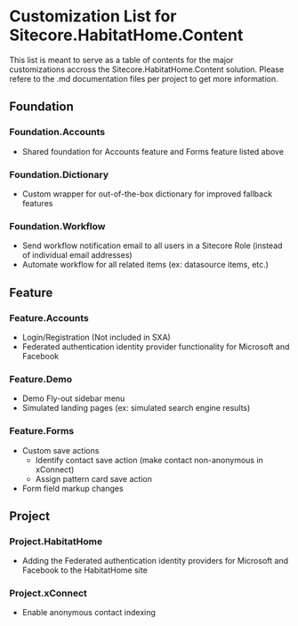 # Customization List for Sitecore.HabitatHome.Content

This list is meant to serve as a table of contents for the major customizations accross the Sitecore.HabitatHome.Content solution. Please refere to the .md documentation files per project to get more information.

## Foundation

### Foundation.Accounts

- Shared foundation for Accounts feature and Forms feature listed above

### Foundation.Dictionary

- Custom wrapper for out-of-the-box dictionary for improved fallback features

### Foundation.Workflow

- Send workflow notification email to all users in a Sitecore Role (instead of individual email addresses)
- Automate workflow for all related items (ex: datasource items, etc.)

## Feature

### Feature.Accounts

- Login/Registration (Not included in SXA)
- Federated authentication identity provider functionality for Microsoft and Facebook

### Feature.Demo

- Demo Fly-out sidebar menu
- Simulated landing pages (ex: simulated search engine results)

### Feature.Forms

- Custom save actions
  - Identify contact save action (make contact non-anonymous in xConnect)
  - Assign pattern card save action
- Form field markup changes

## Project

### Project.HabitatHome

- Adding the Federated authentication identity providers for Microsoft and Facebook to the HabitatHome site

### Project.xConnect

- Enable anonymous contact indexing
